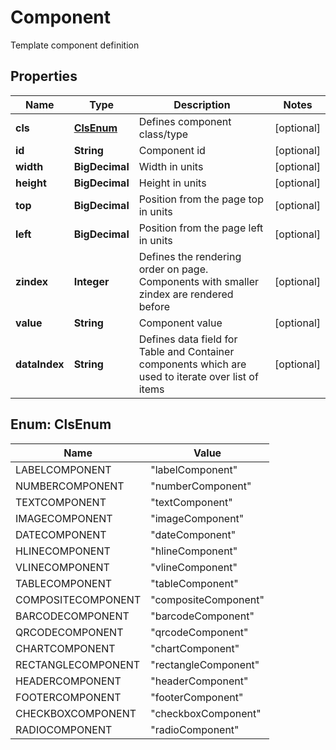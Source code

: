 

# Component

Template component definition

## Properties

| Name | Type | Description | Notes |
|------------ | ------------- | ------------- | -------------|
|**cls** | [**ClsEnum**](#ClsEnum) | Defines component class/type |  [optional] |
|**id** | **String** | Component id |  [optional] |
|**width** | **BigDecimal** | Width in units |  [optional] |
|**height** | **BigDecimal** | Height in units |  [optional] |
|**top** | **BigDecimal** | Position from the page top in units |  [optional] |
|**left** | **BigDecimal** | Position from the page left in units |  [optional] |
|**zindex** | **Integer** | Defines the rendering order on page. Components with smaller zindex are rendered before |  [optional] |
|**value** | **String** | Component value |  [optional] |
|**dataIndex** | **String** | Defines data field for Table and Container components which are used to iterate over list of items |  [optional] |



## Enum: ClsEnum

| Name | Value |
|---- | -----|
| LABELCOMPONENT | &quot;labelComponent&quot; |
| NUMBERCOMPONENT | &quot;numberComponent&quot; |
| TEXTCOMPONENT | &quot;textComponent&quot; |
| IMAGECOMPONENT | &quot;imageComponent&quot; |
| DATECOMPONENT | &quot;dateComponent&quot; |
| HLINECOMPONENT | &quot;hlineComponent&quot; |
| VLINECOMPONENT | &quot;vlineComponent&quot; |
| TABLECOMPONENT | &quot;tableComponent&quot; |
| COMPOSITECOMPONENT | &quot;compositeComponent&quot; |
| BARCODECOMPONENT | &quot;barcodeComponent&quot; |
| QRCODECOMPONENT | &quot;qrcodeComponent&quot; |
| CHARTCOMPONENT | &quot;chartComponent&quot; |
| RECTANGLECOMPONENT | &quot;rectangleComponent&quot; |
| HEADERCOMPONENT | &quot;headerComponent&quot; |
| FOOTERCOMPONENT | &quot;footerComponent&quot; |
| CHECKBOXCOMPONENT | &quot;checkboxComponent&quot; |
| RADIOCOMPONENT | &quot;radioComponent&quot; |



